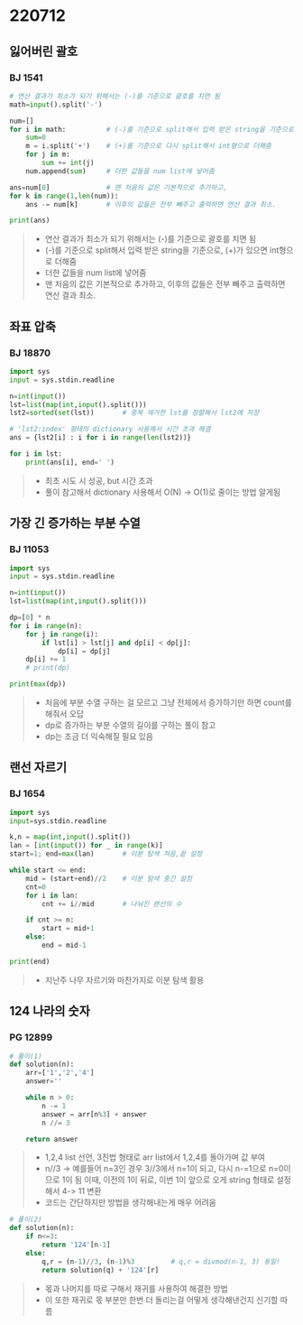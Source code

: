 # 220712

## 잃어버린 괄호
### BJ 1541
```python
# 연산 결과가 최소가 되기 위해서는 (-)를 기준으로 괄호를 치면 됨
math=input().split('-')

num=[]
for i in math:          # (-)를 기준으로 split해서 입력 받은 string을 기준으로,
    sum=0
    m = i.split('+')    # (+)를 기준으로 다시 split해서 int형으로 더해줌
    for j in m:
        sum += int(j)    
    num.append(sum)     # 더한 값들을 num list에 넣어줌

ans=num[0]              # 맨 처음의 값은 기본적으로 추가하고,
for k in range(1,len(num)):
    ans -= num[k]       # 이후의 값들은 전부 빼주고 출력하면 연산 결과 최소.

print(ans)
```
> - 연산 결과가 최소가 되기 위해서는 (-)를 기준으로 괄호를 치면 됨
> - (-)를 기준으로 split해서 입력 받은 string을 기준으로, (+)가 있으면 int형으로 더해줌
> - 더한 값들을 num list에 넣어줌
> - 맨 처음의 값은 기본적으로 추가하고, 이후의 값들은 전부 빼주고 출력하면 연산 결과 최소.

## 좌표 압축
### BJ 18870
```python
import sys
input = sys.stdin.readline

n=int(input())
lst=list(map(int,input().split()))
lst2=sorted(set(lst))       # 중복 제거한 lst를 정렬해서 lst2에 저장

# 'lst2:index' 형태의 dictionary 사용해서 시간 초과 해결
ans = {lst2[i] : i for i in range(len(lst2))}

for i in lst:
    print(ans[i], end=' ')
```
> - 최초 시도 시 성공, but 시간 초과
> - 풀이 참고해서 dictionary 사용해서 O(N) -> O(1)로 줄이는 방법 알게됨

## 가장 긴 증가하는 부분 수열
### BJ 11053
```python
import sys
input = sys.stdin.readline

n=int(input())
lst=list(map(int,input().split()))

dp=[0] * n
for i in range(n):
    for j in range(i):
        if lst[i] > lst[j] and dp[i] < dp[j]:
            dp[i] = dp[j]   
    dp[i] += 1
    # print(dp)

print(max(dp))
```
> - 처음에 부분 수열 구하는 걸 모르고 그냥 전체에서 증가하기만 하면 count를 해줘서 오답
> - dp로 증가하는 부분 수열의 길이를 구하는 풀이 참고
> - dp는 조금 더 익숙해질 필요 있음


## 랜선 자르기
### BJ 1654
```python
import sys
input=sys.stdin.readline

k,n = map(int,input().split())
lan = [int(input()) for _ in range(k)]
start=1; end=max(lan)       # 이분 탐색 처음,끝 설정

while start <= end:
    mid = (start+end)//2    # 이분 탐색 중간 설정
    cnt=0
    for i in lan:
        cnt += i//mid       # 나눠진 랜선의 수

    if cnt >= n:
        start = mid+1
    else:
        end = mid-1

print(end)
```
> - 지난주 나무 자르기와 마찬가지로 이분 탐색 활용

## 124 나라의 숫자
### PG 12899
```python
# 풀이(1)
def solution(n):
    arr=['1','2','4']
    answer=''

    while n > 0:
        n -= 1
        answer = arr[n%3] + answer
        n //= 3

    return answer
```
> - 1,2,4 list 선언, 3진법 형태로 arr list에서 1,2,4를 돌아가며 값 부여
> - n//3 -> 예를들어 n=3인 경우 3//3에서 n=1이 되고, 다시 n-=1으로 n=0이므로 1이 됨
	이때, 이전의 1이 뒤로, 이번 1이 앞으로 오게 string 형태로 설정해서 4-> 11 변환
> - 코드는 간단하지만 방법을 생각해내는게 매우 어려움

```python
# 풀이(2)
def solution(n):
    if n<=3:
        return '124'[n-1]
    else:        
        q,r = (n-1)//3, (n-1)%3         # q,r = divmod(n-1, 3) 동일!
        return solution(q) + '124'[r]
```
> - 몫과 나머지를 따로 구해서 재귀를 사용하여 해결한 방법
> - 이 또한 재귀로 몫 부분만 한번 더 돌리는걸 어떻게 생각해낸건지 신기할 따름
> 
